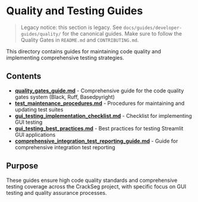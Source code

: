 # Quality and Testing Guides

> Legacy notice: this section is legacy. See `docs/guides/developer-guides/quality/` for the
> canonical guides. Make sure to follow the Quality Gates in `README.md` and `CONTRIBUTING.md`.

This directory contains guides for maintaining code quality and implementing comprehensive testing strategies.

## Contents

- **[quality_gates_guide.md](quality_gates_guide.md)** - Comprehensive guide for the code quality
  gates system (Black, Ruff, Basedpyright)
- **[test_maintenance_procedures.md](test_maintenance_procedures.md)** - Procedures for maintaining
  and updating test suites
- **[gui_testing_implementation_checklist.md](gui_testing_implementation_checklist.md)** - Checklist
  for implementing GUI testing
- **[gui_testing_best_practices.md](gui_testing_best_practices.md)** - Best practices for testing
  Streamlit GUI applications
- **[comprehensive_integration_test_reporting_guide.md](comprehensive_integration_test_reporting_guide.md)** - Guide for comprehensive integration test
  reporting

## Purpose

These guides ensure high code quality standards and comprehensive testing coverage across the
CrackSeg project, with specific focus on GUI testing and quality assurance processes.
